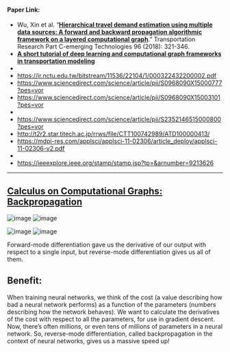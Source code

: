 #### Paper Link:
 - Wu, Xin et al. “[**Hierarchical travel demand estimation using multiple data sources: A forward and backward propagation algorithmic framework on a layered computational graph**](https://www.sciencedirect.com/science/article/pii/S0968090X18306685#f0015).” Transportation Research Part C-emerging Technologies 96 (2018): 321-346. 
 - [**A short tutorial of deep learning and computational graph frameworks in transportation modeling**](https://www.researchgate.net/publication/325126768)
 - 
 - https://ir.nctu.edu.tw/bitstream/11536/22104/1/000322432200002.pdf
 - https://www.sciencedirect.com/science/article/pii/S0968090X15000777?pes=vor
 - https://www.sciencedirect.com/science/article/pii/S0968090X15003101?pes=vor
 - 
 - https://www.sciencedirect.com/science/article/pii/S2352146515000800?pes=vor
 - http://t2r2.star.titech.ac.jp/rrws/file/CTT100742989/ATD100000413/
 - https://mdpi-res.com/applsci/applsci-11-02306/article_deploy/applsci-11-02306-v2.pdf
 - 
 - https://ieeexplore.ieee.org/stamp/stamp.jsp?tp=&arnumber=9213626

___________________________________________________________________________________________________________________________________________________________________________________
## [**Calculus on Computational Graphs: Backpropagation**](http://colah.github.io/posts/2015-08-Backprop/)

![image](https://user-images.githubusercontent.com/88390140/132399277-54e801ab-2fde-42b2-af88-e138a92337c0.png)
![image](https://user-images.githubusercontent.com/88390140/132399289-9089afe4-357b-46e8-80b2-61620d47c6fb.png)     
     
![image](https://user-images.githubusercontent.com/88390140/132399541-d47b3bf3-0ab4-412c-9e4f-ff522a32850e.png)
![image](https://user-images.githubusercontent.com/88390140/132399561-8e2ab6bd-73dd-4f0c-9ac0-1cd53180a146.png)

Forward-mode differentiation gave us the derivative of our output with respect to a single input, but reverse-mode differentiation gives us all of them.

## Benefit:   
When training neural networks, we think of the cost (a value describing how bad a neural network performs) as a function of the parameters (numbers describing how the network behaves). We want to calculate the derivatives of the cost with respect to all the parameters, for use in gradient descent. Now, there’s often millions, or even tens of millions of parameters in a neural network. So, reverse-mode differentiation, called backpropagation in the context of neural networks, gives us a massive speed up!    



